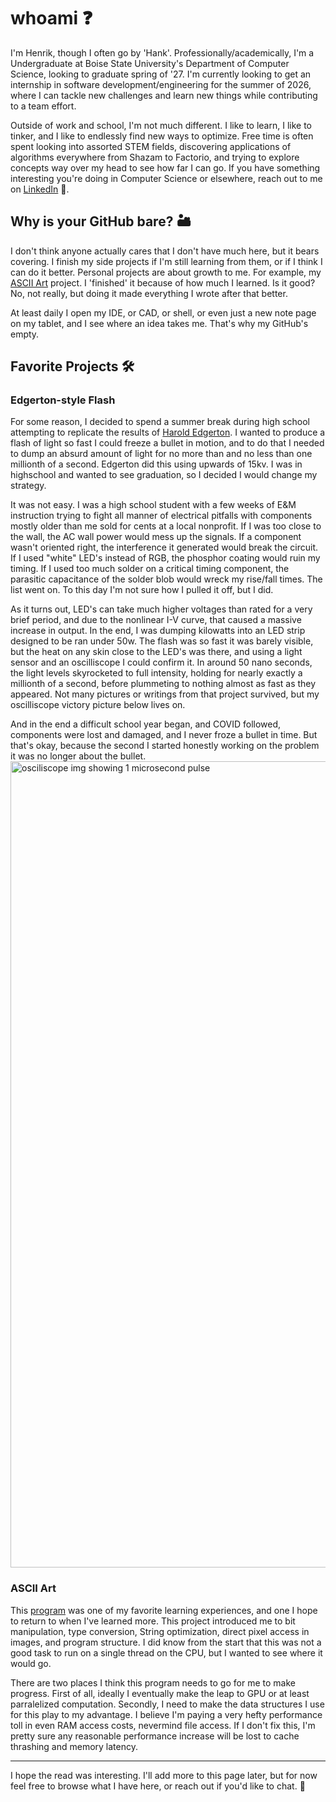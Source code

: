 # whoami ❓

I'm Henrik, though I often go by 'Hank'. Professionally/academically, I'm a Undergraduate at Boise State University's Department of Computer Science, looking to graduate spring of '27. I'm currently looking to get an internship in software development/engineering for the summer of 2026, where I can tackle new challenges and learn new things while contributing to a team effort.

Outside of work and school, I'm not much different. I like to learn, I like to tinker, and I like to endlessly find new ways to optimize. Free time is often spent looking into assorted STEM fields, discovering applications of algorithms everywhere from Shazam to Factorio, and trying to explore concepts way over my head to see how far I can go. If you have something interesting you're doing in Computer Science or elsewhere, reach out to me on [LinkedIn](https://www.linkedin.com/in/henrikackler/) 📧.

## Why is your GitHub bare? 🏜️

I don't think anyone actually cares that I don't have much here, but it bears covering. I finish my side projects if I'm still learning from them, or if I think I can do it better. Personal projects are about growth to me. For example, my [ASCII Art](https://github.com/HenrikAckler/asciiArt) project. I 'finished' it because of how much I learned. Is it good? No, not really, but doing it made everything I wrote after that better. 

At least daily I open my IDE, or CAD, or shell, or even just a new note page on my tablet, and I see where an idea takes me. That's why my GitHub's empty.

## Favorite Projects 🛠️

### Edgerton-style Flash
For some reason, I decided to spend a summer break during high school attempting to replicate the results of [Harold Edgerton](https://www.bbc.com/future/article/20140722-the-man-who-froze-the-world). I wanted to produce a flash of light so fast I could freeze a bullet in motion, and to do that I needed to dump an absurd amount of light for no more than and no less than one millionth of a second. Edgerton did this using upwards of 15kv. I was in highschool and wanted to see graduation, so I decided I would change my strategy.

It was not easy. I was a high school student with a few weeks of E&M instruction trying to fight all manner of electrical pitfalls with components mostly older than me sold for cents at a local nonprofit. If I was too close to the wall, the AC wall power would mess up the signals. If a component wasn't oriented right, the interference it generated would break the circuit. If I used "white" LED's instead of RGB, the phosphor coating would ruin my timing. If I used too much solder on a critical timing component, the parasitic capacitance of the solder blob would wreck my rise/fall times. The list went on. To this day I'm not sure how I pulled it off, but I did. 

As it turns out, LED's can take much higher voltages than rated for a very brief period, and due to the nonlinear I-V curve, that caused a massive increase in output. In the end, I was dumping kilowatts into an LED strip designed to be ran under 50w. The flash was so fast it was barely visible, but the heat on any skin close to the LED's was there, and using a light sensor and an oscilliscope I could confirm it. In around 50 nano seconds, the light levels skyrocketed to full intensity, holding for nearly exactly a millionth of a second, before plummeting to nothing almost as fast as they appeared. Not many pictures or writings from that project survived, but my oscilliscope victory picture below lives on.

And in the end a difficult school year began, and COVID followed, components were lost and damaged, and I never froze a bullet in time. But that's okay, because the second I started honestly working on the problem it was no longer about the bullet.
<img width="1720" height="1290" alt="osciliscope img showing 1 microsecond pulse" src="https://github.com/user-attachments/assets/e8ed1646-1f41-4d1f-a43f-bddf9a453d77" />

### ASCII Art

This [program](https://github.com/HenrikAckler/asciiArt) was one of my favorite learning experiences, and one I hope to return to when I've learned more. This project introduced me to bit manipulation, type conversion, String optimization, direct pixel access in images, and program structure. I did know from the start that this was not a good task to run on a single thread on the CPU, but I wanted to see where it would go.

There are two places I think this program needs to go for me to make progress. First of all, ideally I eventually make the leap to GPU or at least parralelized computation. Secondly, I need to make the data structures I use for this play to my advantage. I believe I'm paying a very hefty performance toll in even RAM access costs, nevermind file access. If I don't fix this, I'm pretty sure any reasonable performance increase will be lost to cache thrashing and memory latency. 

---

I hope the read was interesting. I'll add more to this page later, but for now feel free to browse what I have here, or reach out if you'd like to chat. 👋

